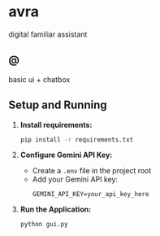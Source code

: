 # avra
digital familiar
assistant

## @
basic ui + chatbox

## Setup and Running

1. **Install requirements:**
   ```bash
   pip install -r requirements.txt
   ```

2. **Configure Gemini API Key:**
   - Create a `.env` file in the project root
   - Add your Gemini API key:
     ```
     GEMINI_API_KEY=your_api_key_here
     ```

3. **Run the Application:**
   ```bash
   python gui.py
   ```